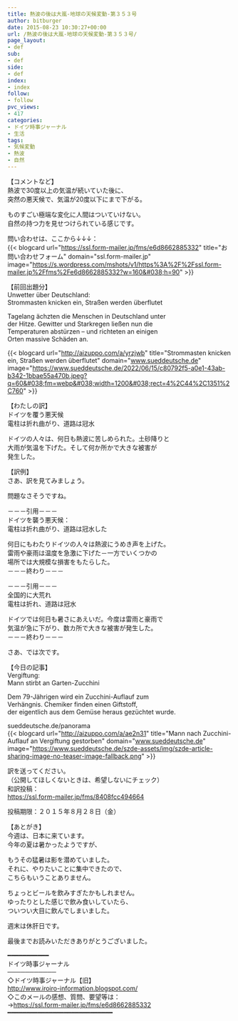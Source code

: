 ```yaml
---
title: 熱波の後は大嵐-地球の天候変動-第３５３号
author: bitburger
date: 2015-08-23 10:30:27+00:00
url: /熱波の後は大嵐-地球の天候変動-第３５３号/
page_layout:
- def
sub:
- def
side:
- def
index:
- index
follow:
- follow
pvc_views:
- 417
categories:
- ドイツ時事ジャーナル
- 生活
tags:
- 気候変動
- 熱波
- 自然
---
```

【コメントなど】  
熱波で30度以上の気温が続いていた後に、  
突然の悪天候で、気温が20度以下にまで下がる。  
  
ものすごい極端な変化に人間はついていけない。  
自然の持つ力を見せつけられている感じです。  
  
問い合わせは、ここから↓↓↓：  
{{< blogcard url="https://ssl.form-mailer.jp/fms/e6d8662885332" title="&#12362;&#21839;&#12356;&#21512;&#12431;&#12379;&#12501;&#12457;&#12540;&#12512;" domain="ssl.form-mailer.jp" image="https://s.wordpress.com/mshots/v1/https%3A%2F%2Fssl.form-mailer.jp%2Ffms%2Fe6d8662885332?w=160&#038;h=90" >}} 

【前回出題分】  
Unwetter über Deutschland:  
Strommasten knicken ein, Straßen werden überflutet  
  
Tagelang ächzten die Menschen in Deutschland unter  
der Hitze. Gewitter und Starkregen ließen nun die  
Temperaturen abstürzen &#8211; und richteten an einigen  
Orten massive Schäden an.  
  
{{< blogcard url="http://aizuppo.com/a/yrzjwb" title="Strommasten knicken ein, Straßen werden überflutet" domain="www.sueddeutsche.de" image="https://www.sueddeutsche.de/2022/06/15/c80792f5-a0e1-43ab-b342-1bbae55a470b.jpeg?q=60&#038;fm=webp&#038;width=1200&#038;rect=4%2C44%2C1351%2C760" >}} 

【わたしの訳】  
ドイツを覆う悪天候  
電柱は折れ曲がり、道路は冠水  
  
ドイツの人々は、何日も熱波に苦しめられた。土砂降りと  
大雨が気温を下げた。そして何か所かで大きな被害が  
発生した。 

【訳例】  
さあ、訳を見てみましょう。  
  
問題なさそうですね。  
  
－－－引用－－－  
ドイツを襲う悪天候：  
電柱は折れ曲がり、道路は冠水した  
  
何日にもわたりドイツの人々は熱波にうめき声を上げた。  
雷雨や豪雨は温度を急激に下げた－一方でいくつかの  
場所では大規模な損害をもたらした。  
－－－終わり－－－  
  
－－－引用－－－  
全国的に大荒れ  
電柱は折れ、道路は冠水  
  
ドイツでは何日も暑さにあえいだ。今度は雷雨と豪雨で  
気温が急に下がり、数カ所で大きな被害が発生した。  
－－－終わり－－－ 

さあ、では次です。  
  
【今日の記事】  
Vergiftung:  
Mann stirbt an Garten-Zucchini  
  
Dem 79-Jährigen wird ein Zucchini-Auflauf zum  
Verhängnis. Chemiker finden einen Giftstoff,  
der eigentlich aus dem Gemüse heraus gezüchtet wurde.  
  
sueddeutsche.de/panorama  
{{< blogcard url="http://aizuppo.com/a/ae2n31" title="Mann nach Zucchini-Auflauf an Vergiftung gestorben" domain="www.sueddeutsche.de" image="https://www.sueddeutsche.de/szde-assets/img/szde-article-sharing-image-no-teaser-image-fallback.png" >}} 

訳を送ってください。  
（公開してほしくないときは、希望しないにチェック）  
和訳投稿：  
 <a rel="noopener" href="https://ssl.form-mailer.jp/fms/8408fcc494664" target="_blank">https://ssl.form-mailer.jp/fms/8408fcc494664</a>  
  
投稿期限：２０１５年８月２８日（金） 

【あとがき】  
今週は、日本に来ています。  
今年の夏は暑かったようですが、  
  
もうその猛暑は影を潜めていました。  
それに、やりたいことに集中できたので、  
こちらもいうことありません。  
  
ちょっとビールを飲みすぎたかもしれません。  
ゆったりとした感じで飲み食いしていたら、  
ついつい大目に飲んでしまいました。  
  
週末は休肝日です。  
  
最後までお読みいただきありがとうございました。 

━━━━━━━━━━━  
ドイツ時事ジャーナル  
───────────  
◇ドイツ時事ジャーナル【旧】  
<a rel="noopener" href="http://www.iroiro-information.blogspot.com/" target="_blank">http://www.iroiro-information.blogspot.com/</a>  
◇このメールの感想、質問、要望等は：  
-><a rel="noopener" href="https://ssl.form-mailer.jp/fms/e6d8662885332" target="_blank">https://ssl.form-mailer.jp/fms/e6d8662885332</a>  
━━━━━━━━━━━━━━━━━━━━━━━━━━━━